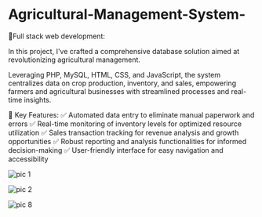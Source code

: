 # Agricultural-Management-System-

🌱Full stack web development: 

In this project, I've crafted a comprehensive database solution aimed at revolutionizing agricultural management.

Leveraging PHP, MySQL, HTML, CSS, and JavaScript, the system centralizes data on crop production, inventory, and sales, empowering farmers and agricultural businesses with streamlined processes and real-time insights.

🚀 Key Features:
✅ Automated data entry to eliminate manual paperwork and errors
✅ Real-time monitoring of inventory levels for optimized resource utilization
✅ Sales transaction tracking for revenue analysis and growth opportunities
✅ Robust reporting and analysis functionalities for informed decision-making
✅ User-friendly interface for easy navigation and accessibility


![pic 1](https://github.com/Vinotha3683/Agricultural-Management-System-/assets/121660210/41e69f25-5ab1-40f4-afb1-b2edf604bf20)

![pic 2](https://github.com/Vinotha3683/Agricultural-Management-System-/assets/121660210/7009d30e-87ba-4a55-84aa-dcb5ad9b3fd8)

![pic 8](https://github.com/Vinotha3683/Agricultural-Management-System-/assets/121660210/15e123a1-ed98-4215-922c-ce159db40ccd)


